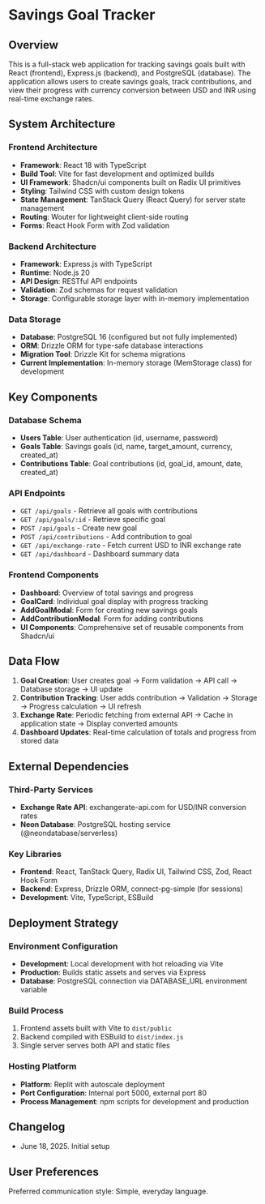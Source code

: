 # Savings Goal Tracker

## Overview

This is a full-stack web application for tracking savings goals built with React (frontend), Express.js (backend), and PostgreSQL (database). The application allows users to create savings goals, track contributions, and view their progress with currency conversion between USD and INR using real-time exchange rates.

## System Architecture

### Frontend Architecture
- **Framework**: React 18 with TypeScript
- **Build Tool**: Vite for fast development and optimized builds
- **UI Framework**: Shadcn/ui components built on Radix UI primitives
- **Styling**: Tailwind CSS with custom design tokens
- **State Management**: TanStack Query (React Query) for server state management
- **Routing**: Wouter for lightweight client-side routing
- **Forms**: React Hook Form with Zod validation

### Backend Architecture
- **Framework**: Express.js with TypeScript
- **Runtime**: Node.js 20
- **API Design**: RESTful API endpoints
- **Validation**: Zod schemas for request validation
- **Storage**: Configurable storage layer with in-memory implementation

### Data Storage
- **Database**: PostgreSQL 16 (configured but not fully implemented)
- **ORM**: Drizzle ORM for type-safe database interactions
- **Migration Tool**: Drizzle Kit for schema migrations
- **Current Implementation**: In-memory storage (MemStorage class) for development

## Key Components

### Database Schema
- **Users Table**: User authentication (id, username, password)
- **Goals Table**: Savings goals (id, name, target_amount, currency, created_at)
- **Contributions Table**: Goal contributions (id, goal_id, amount, date, created_at)

### API Endpoints
- `GET /api/goals` - Retrieve all goals with contributions
- `GET /api/goals/:id` - Retrieve specific goal
- `POST /api/goals` - Create new goal
- `POST /api/contributions` - Add contribution to goal
- `GET /api/exchange-rate` - Fetch current USD to INR exchange rate
- `GET /api/dashboard` - Dashboard summary data

### Frontend Components
- **Dashboard**: Overview of total savings and progress
- **GoalCard**: Individual goal display with progress tracking
- **AddGoalModal**: Form for creating new savings goals
- **AddContributionModal**: Form for adding contributions
- **UI Components**: Comprehensive set of reusable components from Shadcn/ui

## Data Flow

1. **Goal Creation**: User creates goal → Form validation → API call → Database storage → UI update
2. **Contribution Tracking**: User adds contribution → Validation → Storage → Progress calculation → UI refresh
3. **Exchange Rate**: Periodic fetching from external API → Cache in application state → Display converted amounts
4. **Dashboard Updates**: Real-time calculation of totals and progress from stored data

## External Dependencies

### Third-Party Services
- **Exchange Rate API**: exchangerate-api.com for USD/INR conversion rates
- **Neon Database**: PostgreSQL hosting service (@neondatabase/serverless)

### Key Libraries
- **Frontend**: React, TanStack Query, Radix UI, Tailwind CSS, Zod, React Hook Form
- **Backend**: Express, Drizzle ORM, connect-pg-simple (for sessions)
- **Development**: Vite, TypeScript, ESBuild

## Deployment Strategy

### Environment Configuration
- **Development**: Local development with hot reloading via Vite
- **Production**: Builds static assets and serves via Express
- **Database**: PostgreSQL connection via DATABASE_URL environment variable

### Build Process
1. Frontend assets built with Vite to `dist/public`
2. Backend compiled with ESBuild to `dist/index.js`
3. Single server serves both API and static files

### Hosting Platform
- **Platform**: Replit with autoscale deployment
- **Port Configuration**: Internal port 5000, external port 80
- **Process Management**: npm scripts for development and production

## Changelog
- June 18, 2025. Initial setup

## User Preferences

Preferred communication style: Simple, everyday language.